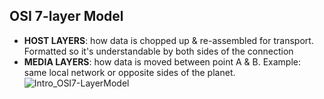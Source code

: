 ## **OSI 7-layer Model**

- **HOST LAYERS**: how data is chopped up & re-assembled for transport. Formatted so it's understandable by both sides of the connection
- **MEDIA LAYERS**: how data is moved between point A & B. Example: same local network or opposite sides of the planet.
![Intro_OSI7-LayerModel](https://user-images.githubusercontent.com/72099370/167740391-a767c427-2de2-4c27-8cef-4fc9cab57345.png)
